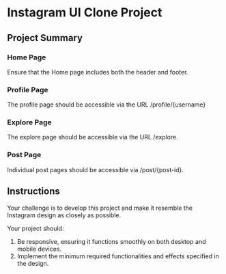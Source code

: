 # Instagram UI Clone Project

## Project Summary

### Home Page

Ensure that the Home page includes both the header and footer.

### Profile Page

The profile page should be accessible via the URL /profile/{username}

### Explore Page

The explore page should be accessible via the URL /explore.

### Post Page

Individual post pages should be accessible via /post/{post-id}.

## Instructions

Your challenge is to develop this project and make it resemble the Instagram design as closely as possible.

Your project should:

1. Be responsive, ensuring it functions smoothly on both desktop and mobile devices.
2. Implement the minimum required functionalities and effects specified in the design.
